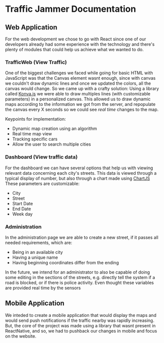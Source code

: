 # Traffic Jammer Documentation

## Web Application
For the web development we chose to go with React since one of our developers already had some experience with the technology and there's plenty of modules that could help us achieve what we wanted to do.  

### TrafficWeb (View Traffic)
One of the biggest challenges we faced while going for basic HTML with JavaScript was that the Canvas element wasnt enough, since with canvas we couldn't draw dynamic lines and once we updated the colors, all the canvas would change. 
So we came up with a crafty solution: Using a library called [Konva.js](https://konvajs.org/) we were able to draw multiples lines (with customizable parameters) in a personalized canvas. This allowed us to draw dynamic maps according to the information we got from the server, and repopulate the canvas every X seconds so we could see *real time* changes to the map.

Keypoints for implementation:
 * Dynamic map creation using an algorithm
 * Real time map view
 * Tracking specific cars
 * Allow the user to search multiple cities

### Dashboard (View traffic data)
For the dashboard we can have several options that help us with viewing relevant data concerning each city's streets. This data is viewed through a typical display of number, but also through a chart made using [ChartJS](https://www.chartjs.org/)  
These parameters are customizable:
 * City
 * Street
 * Start Date
 * End Date
 * Week day

### Administration
In the administration page we are able to create a new street, if it passes all needed requirements, which are:  
 * Being in an available city
 * Having a unique name
 * Having beginning coordinates differ from the ending

In the future, we intend for an administrator to also be capable of doing some editing in the sections of the streets, e.g. directly tell the system if a road is blocked, or if there is police activity. Even thought these variables are provided real time by the sensors

## Mobile Application
We inteded to create a mobile application that would display the maps and would send push notifications if the traffic nearby was rapidly increasing. But, the core of the project was made using a library that wasnt present in ReactNative, and so, we had to pushback our changes in mobile and focus on the website.